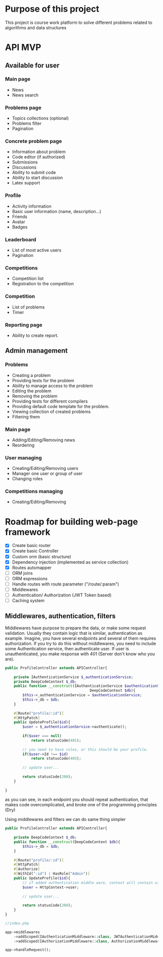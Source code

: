 # Purpose of this project

This project is course work platform 
to solve different problems related to algorithms and data structures

# API MVP

## Available for user
### Main page
- News
- News search

### Problems page
- Topics collections (optional)
- Problems filter
- Pagination

### Concrete problem page
- Information about problem
- Code editor (if authorized)
- Submissions
- Discussions
- Ability to submit code
- Ability to start discussion
- Latex support

### Profile
- Activity information
- Basic user information (name, description...)
- Friends
- Avatar
- Badges

### Leaderboard
- List of most active users
- Pagination

### Competitions
- Competition list
- Registration to the competition

### Competition
- List of problems
- Timer

### Reporting page
- Ability to create report.

## Admin management

### Problems
- Creating a problem
- Providing tests for the problem
- Ability to manage access to the problem
- Editing the problem
- Removing the problem
- Providing tests for different compilers
- Providing default code template for the problem.
- Viewing collection of created problems
- Filtering them

### Main page
- Adding/Editing/Removing news
- Reordering

### User managing
- Creating/Editing/Removing users
- Manager one user or group of user
- Changing roles

### Competitions managing
- Creating/Editing/Removing

# Roadmap for building web-page framework 

- [x] Create basic router
- [x] Create basic Controller
- [X] Custom orm (basic structure)
- [X] Dependency injection (implemented as service collection)
- [X] Routes automapper
- [ ] ORM joins
- [ ] ORM expressions
- [ ] Handle routes with route parameter ("/route/:param")
- [ ] Middlewares
- [ ] Authentication/ Authorization (JWT Token based)
- [ ] Caching system

## Middlewares, authentication, filters
Middlewares have purpose to prepare the data, or make some request validation. Usually they contain logic that is similar, authentication as example.
Imagine, you have several endpoints and several of them requires authorization. If you try to do this without middlewares, you need to include some Authentication service,
then authenticate user. If user is unauthenticated, you make response with 401 (Server don't know who you are).

```php
public ProfileController extends APIController{
    
    private IAuthenticationService $_authenticationService;
    private DeepCodeContext $_db;
    public function __construct(IAuthenticationService $authenticationService,
                                       DeepCodeContext $db){
        $this->_authenticationService = $authenticationService;
        $this->_db = $db;
    }
    
    #[Route("profile/:id")]
    #[HttpPatch]
    public UpdateProfile($id){
        $user = $_authenticationService->authenticate();
        
        if($user === null)
            return statusCode(401);
        
        // you need to have rules, or this should be your profile.
        if($user->Id !== $id)
            return statusCode(403);
        
        // update user...
        
        return statusCode(200);
    }
    
}
```

as you can see, in each endpoint you should repeat authentication, that makes code overcomplicated, and broke one of the programming principles (Dry)

Using middlewares and filters we can do same thing simpler

```php
public ProfileController extends APIController{
    
    private DeepCodeContext $_db;
    public function __construct(DeepCodeContext $db){
        $this->_db = $db;
    }
    
    #[Route("profile/:id")]
    #[HttpPatch]
    #[Authorize]
    #[WithId(":id") | HasRole("Admin")]
    public UpdateProfile($id){
        // if added authentication middle ware, context will contain user
        $user = HttpContext->user;
        
        // update user...
        
        return statusCode(200);
    }
}
```

```php
//index.php

app->middlewares
    ->addScoped(IAuthenticationMiddleware::class, JWTAuthenticationMiddleware::class);
    ->addScoped(IAuthorizationMiddleware::class, AuthorizationMiddleware::class);

app->handleRequest();
```